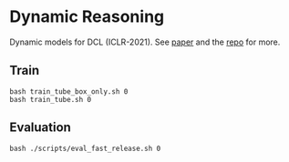 Dynamic Reasoning
==================
Dynamic models for DCL (ICLR-2021). See [paper](https://openreview.net/forum?id=bhCDO_cEGCz) and the [repo](https://github.com/zfchenUnique/DCL-Release.git) for more.

Train
-----

    bash train_tube_box_only.sh 0
    bash train_tube.sh 0

Evaluation
----------

    bash ./scripts/eval_fast_release.sh 0



